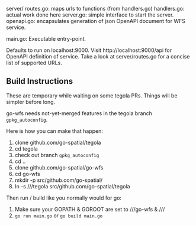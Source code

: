 server/
  routes.go: maps urls to functions (from handlers.go)
  handlers.go: actual work done here
  server.go: simple interface to start the server.
  openapi.go: encapsulates generation of json OpenAPI document for WFS service.

main.go: Executable entry-point.

Defaults to run on localhost:9000.  Visit http://localhost:9000/api for OpenAPI definition of
service.  Take a look at server/routes.go for a concise list of supported URLs.

Build Instructions
------------------

These are temporary while waiting on some tegola PRs.  Things will be simpler before long.

go-wfs needs not-yet-merged features in the tegola branch `gpkg_autoconfig`.

Here is how you can make that happen:

1. clone github.com/go-spatial/tegola
1. cd tegola
1. check out branch `gpkg_autoconfig`
1. cd ..
1. clone github.com/go-spatial/go-wfs
1. cd go-wfs
1. mkdir -p src/github.com/go-spatial/
1. ln -s /<path>/<to>/tegola src/github.com/go-spatial/tegola

Then run / build like you normally would for go:

1. Make sure your GOPATH & GOROOT are set to /<path>/<to>/go-wfs & /<path>/<to>/<golang-installation>
1. `go run main.go` or `go build main.go`
